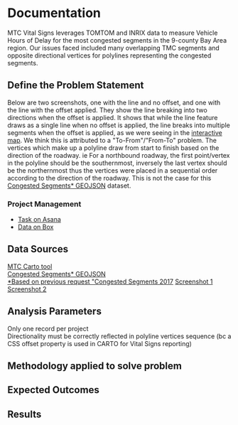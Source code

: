 # Documentation  

MTC Vital Signs leverages TOMTOM and INRIX data to measure Vehicle Hours of Delay for the most congested segments in the 9-county Bay Area region. Our issues faced included many overlapping TMC segments and opposite directional vertices for polylines representing the congested segments. 

## Define the Problem Statement  
Below are two screenshots, one with the line and no offset, and one with the line with the offset applied. They show the line breaking into two directions when the offset is applied. It shows that while the line feature draws as a single line when no offset is applied, the line breaks into multiple segments when the offset is applied, as we were seeing in the [interactive map](https://mtc.carto.com/tables/t7_merge_17/public/map). We think this is attributed to a "To-From"/"From-To" problem. The vertices which make up a polyline draw from start to finish based on the direction of the roadway. ie For a northbound roadway, the first point/vertex in the polyline should be the southernmost, inversely the last vertex should be the northernmost thus the vertices were placed in a sequential order according to the direction of the roadway. This is not the case for this [Congested Segments* GEOJSON](https://mtcdrive.box.com/s/bwurv8cxu740szbbhs0cmj0y0y6s42np) dataset.  

### Project Management  

- [Task on Asana](https://app.asana.com/0/inbox/797943099119524/856267709523291/856267709523292)  
- [Data on Box](https://mtcdrive.box.com/s/2ehfea5lx485m3h2imdltfc9tfdg5qyn)  

## Data Sources  

[MTC Carto tool](https://mtc.carto.com/tables/t7_merge_17/public/map)    
[Congested Segments* GEOJSON](https://mtcdrive.box.com/s/bwurv8cxu740szbbhs0cmj0y0y6s42np)  
[*Based on previous request "Congested Segments 2017](https://github.com/BayAreaMetro/Data-Analysis-Projects/tree/master/congested_segments/2017)
[Screenshot 1](https://mtcdrive.box.com/s/hil3u7yis1kdu4aek3xpgxdu071kw0ze)  
[Screenshot 2](https://mtcdrive.box.com/s/defei7gzzej9l5rorkzj70uucxd0l16j)  

## Analysis Parameters  

Only one record per project  
Directionality must be correctly reflected in polyline vertices sequence (bc a CSS offset property is used in CARTO for Vital Signs reporting)

## Methodology applied to solve problem

## Expected Outcomes

## Results

